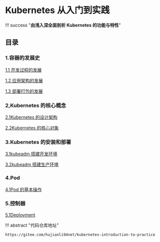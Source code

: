 # Kubernetes 从入门到实践

!!! success "**由浅入深全面剖析 Kubernetes 的功能与特性**"

## 目录

### 1.容器的发展史

[1.1 开发过程的发展](../1.容器的发展史/1.1开发过程的发展.md)

[1.2 应用架构的发展](../1.容器的发展史/1.2应用架构的发展.md)

[1.3 部署打包的发展](../1.容器的发展史/1.3部署打包的发展.md)

### 2,Kubernetes 的核心概念

[2.1Kubernetes 的设计架构](../2.Kubernetes的核心概念/2.1Kubernetes的设计架构.md)

[2.2Kubernetes 的核心对象](../2.Kubernetes的核心概念/2.2Kubernetes的核心对象.md)

### 3.Kubernetes 的安装和部署

[3.1kubeadm 搭建开发环境](../3.Kubernetes的安装和部署/3.1kubeadm搭建开发环境.md)

[3.2kubeadm 搭建生产环境](../3.Kubernetes的安装和部署/3.2kubeadm搭建生产环境.md)

### 4.Pod

[4.1Pod 的基本操作](../4.Pod/4.1Pod的基本操作.md)

### 5.控制器

[5.1Deployment](../5.控制器/5.1Deployment.md)

!!! abstract "代码仓库地址"

    https://gitee.com/hujianli94net/kubernetes-introduction-to-practice

